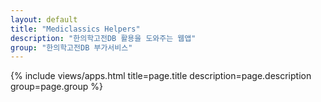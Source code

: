 ```yaml
---
layout: default
title: "Mediclassics Helpers"
description: "한의학고전DB 활용을 도와주는 웹앱"
group: "한의학고전DB 부가서비스"
---
```


{% include views/apps.html title=page.title description=page.description group=page.group %}
